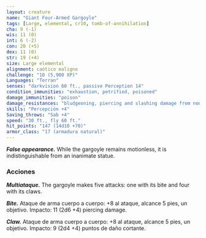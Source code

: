 ```yaml
---
layout: creature
name: "Giant Four-Armed Gargoyle"
tags: [Large, elemental, cr10, tomb-of-annihilation]
cha: 9 (-1)
wis: 11 (0)
int: 6 (-2)
con: 20 (+5)
dex: 11 (0)
str: 19 (+4)
size: Large elemental
alignment: caótico maligno
challenge: "10 (5,900 XP)"
Languages: "Terran"
senses: "darkvision 60 ft., passive Perception 14"
condition_immunities: "exhaustion, petrified, poisoned"
damage_immunities: "poison"
damage_resistances: "bludgeoning, piercing and slashing damage from nonmagical attacks not made with adamantine weapons"
skills: "Percepción +4"
Saving_throws: "Sab +4"
speed: "30 ft., fly 60 ft."
hit_points: "147 (14d10 +70)"
armor_class: "17 (armadura natural)"
---
```


***False appearance.*** While the gargoyle remains motionless, it is indistinguishable from an inanimate statue.

### Acciones

***Multiataque.*** The gargoyle makes five attacks: one with its bite and four with its claws.

***Bite.*** Ataque de arma cuerpo a cuerpo: +8 al ataque, alcance 5 pies, un objetivo. Impacto: 11 (2d6 +4) piercing damage.

***Claw.*** Ataque de arma cuerpo a cuerpo: +8 al ataque, alcance 5 pies, un objetivo. Impacto: 9 (2d4 +4) puntos de daño cortante.
